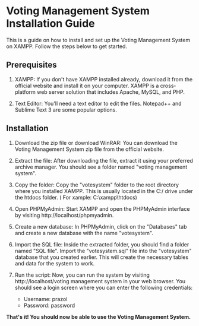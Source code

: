 # Voting Management System Installation Guide

This is a guide on how to install and set up the Voting Management System on XAMPP. Follow the steps below to get started.

## Prerequisites

1. XAMPP: If you don't have XAMPP installed already, download it from the official website and install it on your computer. XAMPP is a cross-platform web server solution that includes Apache, MySQL, and PHP.

2. Text Editor: You'll need a text editor to edit the files. Notepad++ and Sublime Text 3 are some popular options.

## Installation

1. Download the zip file or download WinRAR: You can download the Voting Management System zip file from the official website.

2. Extract the file: After downloading the file, extract it using your preferred archive manager. You should see a folder named "voting management system".

3. Copy the folder: Copy the "votesystem" folder to the root directory where you installed XAMPP. This is usually located in the C:/ drive under the htdocs folder. ( For xample: C:\xampp\htdocs)

4. Open PHPMyAdmin: Start XAMPP and open the PHPMyAdmin interface by visiting http://localhost/phpmyadmin.

5. Create a new database: In PHPMyAdmin, click on the "Databases" tab and create a new database with the name "votesystem".

6. Import the SQL file: Inside the extracted folder, you should find a folder named "SQL file". Import the "votesystem.sql" file into the "votesystem" database that you created earlier. This will create the necessary tables and data for the system to work.

7. Run the script: Now, you can run the system by visiting http://localhost/voting management system in your web browser. You should see a login screen where you can enter the following credentials:

   - Username: prazol
   - Password: password

<b>That's it! You should now be able to use the Voting Management System.</b>
